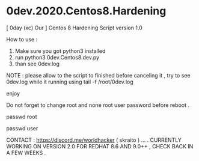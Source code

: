# 0dev.2020.Centos8.Hardening

[ 0day (xc) Our ] Centos 8 Hardening Script version 1.0

How to use : 

1. Make sure you got python3 installed
2. run python3 0dev.Centos8.dev.py
3. than see 0dev.log


NOTE : please allow to the script to finished before canceling it , try to see 0dev.log while it running using tail -f /root/0dev.log

enjoy

Do not forget to change root and none root user password before reboot .

passwd root

passwd user


CONTACT : https://discord.me/worldhacker ( skraito ) ... .
CURRENTLY WORKING ON VERSION 2.0 FOR REDHAT 8.6 AND 9.0++ , CHECK BACK IN A FEW WEEKS . 
